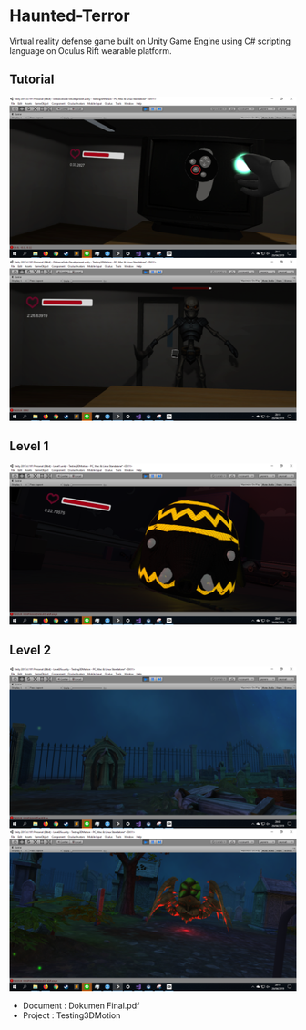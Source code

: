 # Haunted-Terror
Virtual reality defense game built on Unity Game Engine using C# scripting language on Oculus Rift wearable platform.

## Tutorial
![alt test](screenshot/Tutoriala.png)
![alt test](screenshot/Tutorialb.png)

## Level 1
![alt test](screenshot/Level1.png)

## Level 2
![alt test](screenshot/Level2a.png)
![alt test](screenshot/Level2b.png)

* Document : Dokumen Final.pdf
* Project : Testing3DMotion
